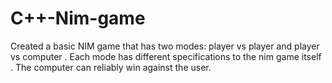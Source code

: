 # C++-Nim-game

Created a basic NIM game that has two modes: player vs player and player vs computer
. Each mode has different specifications to the nim game itself
. The computer can reliably win against the user.
